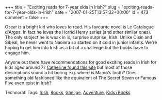 +++
title = "Exciting reads for 7-year olds in Irish?"
slug = "exciting-reads-for-7-year-olds-in-irish"
date = "2007-01-25T13:57:32+00:00"
id = 473
comment = false
+++

Oscar is a bright kid who loves to read. His favourite novel is Le Catalogue d'Argos. In fact he loves the Horrid Henry series (and other similar ones). The only subject he is weak in is, surprise surprise, Irish. Unlike Oisín and Sibéal, he never went to Naoinra so started on it cold in junior infants. We're hoping to get him into Irish as a bit of a challenge but the books have to engage him.

Anyone out there have recommendations for good exciting reads in Irish for kids aged around 7? [Catherine found this site](http://www.obrien.ie/Category46.cfm) but most of those descriptions sound a bit boring e.g. where is Mamo's tooth? Does something old fashioned like the equivalent of The Secret Seven or Famous Five even exist in Irish?

<span class="technoratitag">Technorati Tags: [Irish](http://www.technorati.com/tags/Irish), [Books](http://www.technorati.com/tags/Books), [Gaeilge](http://www.technorati.com/tags/Gaeilge), [Adventure](http://www.technorati.com/tags/Adventure), [Kids+Books](http://www.technorati.com/tags/Kids+Books)</span>
